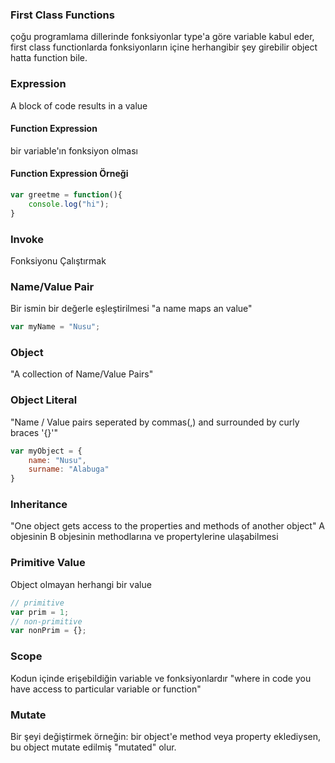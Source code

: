 ### First Class Functions
çoğu programlama dillerinde fonksiyonlar type'a göre variable kabul eder, first class functionlarda fonksiyonların içine herhangibir şey girebilir object hatta function bile.

### Expression
A block of code results in a value

#### Function Expression
bir variable'ın fonksiyon olması

#### Function Expression Örneği
```javascript
var greetme = function(){
	console.log("hi"); 
}
```

### Invoke
Fonksiyonu Çalıştırmak

### Name/Value Pair
Bir ismin bir değerle eşleştirilmesi
"a name maps an value"

```javascript
var myName = "Nusu";
```

### Object
"A collection of Name/Value Pairs"

### Object Literal
"Name / Value pairs seperated by commas(,) and surrounded by curly braces '{}'"

```javascript
var myObject = {
	name: "Nusu",
	surname: "Alabuga"
}
```

### Inheritance
"One object gets access to the properties and methods of another object"
A objesinin B objesinin methodlarına ve propertylerine ulaşabilmesi


### Primitive Value
Object olmayan herhangi bir value

```javascript
// primitive
var prim = 1;
// non-primitive
var nonPrim = {};
```

### Scope
Kodun içinde erişebildiğin variable ve fonksiyonlardır
"where in code you have access to particular variable or function"

### Mutate
Bir şeyi değiştirmek
örneğin: bir object'e method veya property eklediysen, bu object mutate edilmiş "mutated" olur.
